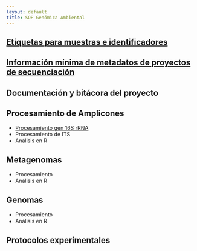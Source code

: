```yaml
---
layout: default
title: SOP Genómica Ambiental
---
```


## [Etiquetas para muestras e identificadores](/SOP/etiquetas.html)
## [Información mínima de metadatos de proyectos de secuenciación](/SOP/metadatos.html)
## Documentación y bitácora del proyecto
## Procesamiento de Amplicones

- [Procesamiento gen 16S rRNA](/SOP/16S_process.html)
- Procesamiento de ITS
- Análisis en R


## Metagenomas
- Procesamiento
- Análisis en R

## Genomas
- Procesamiento
- Análisis en R
## Protocolos experimentales

